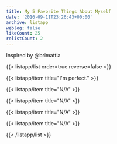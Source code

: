 ```yaml
---
title: My 5 Favorite Things About Myself
date: '2016-09-11T23:26:43+00:00'
archive: listapp
weblog: false
likeCount: 25
relistCount: 2
---
```


Inspired by @brimattia

<!--more-->

{{< listapp/list order=true reverse=false >}}

   {{< listapp/item title="I'm perfect." >}}

   {{< listapp/item title="N/A" >}}

   {{< listapp/item title="N/A" >}}

   {{< listapp/item title="N/A" >}}

   {{< listapp/item title="N/A" >}}

{{< /listapp/list >}}
